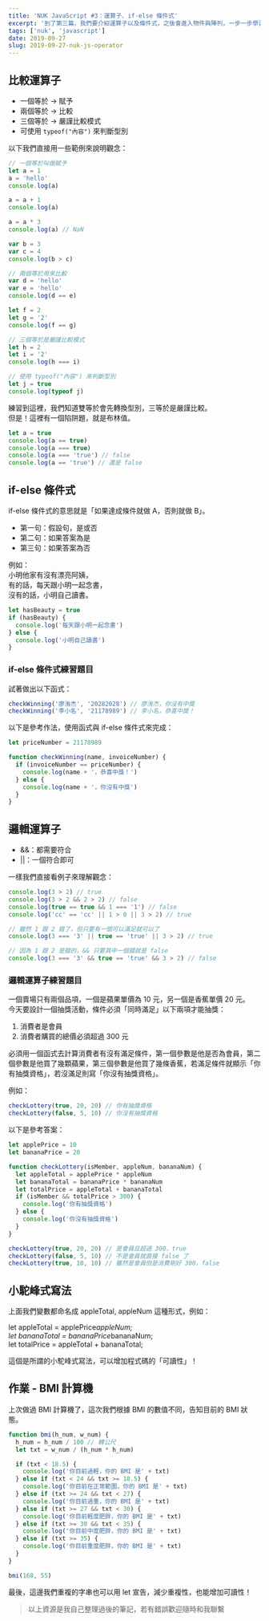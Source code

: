 ```yaml
---
title: 'NUK JavaScript #3：運算子、if-else 條件式'
excerpt: '到了第三篇，我們要介紹運算子以及條件式，之後會進入物件與陣列，一步一步學習 JS 的基礎。'
tags: ['nuk', 'javascript']
date: 2019-09-27
slug: 2019-09-27-nuk-js-operator
---
```


## 比較運算子

- 一個等於 → 賦予
- 兩個等於 → 比較
- 三個等於 → 嚴謹比較模式
- 可使用 `typeof("內容")` 來判斷型別

以下我們直接用一些範例來說明觀念：

```javascript
// 一個等於叫做賦予
let a = 1
a = 'hello'
console.log(a)

a = a + 1
console.log(a)

a = a * 3
console.log(a) // NaN

var b = 3
var c = 4
console.log(b > c)

// 兩個等於用來比較
var d = 'hello'
var e = 'hello'
console.log(d == e)

let f = 2
let g = '2'
console.log(f == g)

// 三個等於是嚴謹比較模式
let h = 2
let i = '2'
console.log(h === i)

// 使用 typeof("內容") 來判斷型別
let j = true
console.log(typeof j)
```

練習到這裡，我們知道雙等於會先轉換型別，三等於是嚴謹比較。  
但是！這裡有一個陷阱題，就是布林值。

```javascript
let a = true
console.log(a == true)
console.log(a === true)
console.log(a === 'true') // false
console.log(a == 'true') // 還是 false
```

## if-else 條件式

if-else 條件式的意思就是「如果達成條件就做 A，否則就做 B」。

- 第一句：假設句，是或否
- 第二句：如果答案為是
- 第三句：如果答案為否

例如：  
小明他家有沒有漂亮阿姨，  
有的話，每天跟小明一起念書，  
沒有的話，小明自己讀書。

```javascript
let hasBeauty = true
if (hasBeauty) {
  console.log('每天跟小明一起念書')
} else {
  console.log('小明自己讀書')
}
```

### if-else 條件式練習題目

試著做出以下函式：

```javascript
checkWinning('廖洧杰', '20282028') // 廖洧杰，你沒有中獎
checkWinning('李小名', '21178989') // 李小名，恭喜中獎！
```

以下是參考作法，使用函式與 if-else 條件式來完成：

```javascript
let priceNumber = 21178989

function checkWinning(name, invoiceNumber) {
  if (invoiceNumber == priceNumber) {
    console.log(name + '，恭喜中獎！')
  } else {
    console.log(name + '，你沒有中獎')
  }
}
```

## 邏輯運算子

- &&：都需要符合
- ||：一個符合即可

一樣我們直接看例子來理解觀念：

```javascript
console.log(3 > 2) // true
console.log(3 > 2 && 2 > 2) // false
console.log(true == true && 1 === '1') // false
console.log('cc' == 'cc' || 1 > 0 || 3 > 2) // true

// 雖然 1 跟 2 錯了，但只要有一個可以滿足就可以了
console.log(3 === '3' || true == 'true' || 3 > 2) // true

// 因為 1 跟 2 是錯的，&& 只要其中一個錯就是 false
console.log(3 === '3' && true == 'true' && 3 > 2) // false
```

### 邏輯運算子練習題目

一個賣場只有兩個品項，一個是蘋果單價為 10 元，另一個是香蕉單價 20 元。  
今天要設計一個抽獎活動，條件必須「同時滿足」以下兩項才能抽獎：

1. 消費者是會員
2. 消費者購買的總價必須超過 300 元

必須用一個函式去計算消費者有沒有滿足條件，第一個參數是他是否為會員，第二個參數是他買了幾顆蘋果，第三個參數是他買了幾條香蕉，若滿足條件就顯示「你有抽獎資格」，若沒滿足則寫「你沒有抽獎資格」。

例如：

```javascript
checkLottery(true, 20, 20) // 你有抽獎資格
checkLottery(false, 5, 10) // 你沒有抽獎資格
```

以下是參考答案：

```javascript
let applePrice = 10
let bananaPrice = 20

function checkLottery(isMember, appleNum, bananaNum) {
  let appleTotal = applePrice * appleNum
  let bananaTotal = bananaPrice * bananaNum
  let totalPrice = appleTotal + bananaTotal
  if (isMember && totalPrice > 300) {
    console.log('你有抽獎資格')
  } else {
    console.log('你沒有抽獎資格')
  }
}

checkLottery(true, 20, 20) // 是會員且超過 300，true
checkLottery(false, 5, 10) // 不是會員就直接 false 了
checkLottery(true, 10, 10) // 雖然是會員但是消費剛好 300，false
```

## 小駝峰式寫法

上面我們變數都命名成 appleTotal, appleNum 這種形式，例如：

let appleTotal = applePrice*appleNum;  
let bananaTotal = bananaPrice*bananaNum;  
let totalPrice = appleTotal + bananaTotal;

這個是所謂的小駝峰式寫法，可以增加程式碼的「可讀性」！

## 作業 - BMI 計算機

上次做過 BMI 計算機了，這次我們根據 BMI 的數值不同，告知目前的 BMI 狀態。

```javascript
function bmi(h_num, w_num) {
  h_num = h_num / 100 // 轉公尺
  let txt = w_num / (h_num * h_num)

  if (txt < 18.5) {
    console.log('你目前過輕，你的 BMI 是' + txt)
  } else if (txt < 24 && txt >= 18.5) {
    console.log('你目前在正常範圍，你的 BMI 是' + txt)
  } else if (txt >= 24 && txt < 27) {
    console.log('你目前過重，你的 BMI 是' + txt)
  } else if (txt >= 27 && txt < 30) {
    console.log('你目前輕度肥胖，你的 BMI 是' + txt)
  } else if (txt >= 30 && txt < 35) {
    console.log('你目前中度肥胖，你的 BMI 是' + txt)
  } else if (txt >= 35) {
    console.log('你目前重度肥胖，你的 BMI 是' + txt)
  }
}

bmi(168, 55)
```

最後，這邊我們重複的字串也可以用 let 宣告，減少重複性，也能增加可讀性！

> 以上資源是我自己整理過後的筆記，若有錯誤歡迎隨時和我聯繫
